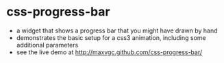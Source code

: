 css-progress-bar
================

* a widget that shows a progress bar that you might have drawn by hand
* demonstrates the basic setup for a css3 animation, including some additional parameters
* see the live demo at http://maxvgc.github.com/css-progress-bar/
